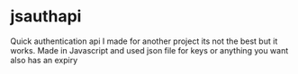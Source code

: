 # jsauthapi
Quick authentication api I made for another project its not the best but it works. Made in Javascript and used json file for keys or anything you want also has an expiry
